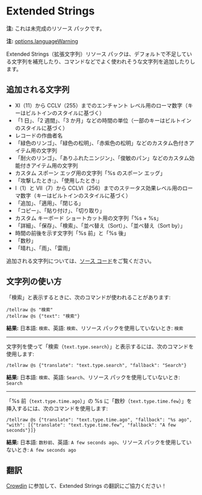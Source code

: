 # Extended Strings

**注:** これは未完成のリソース パックです。

**注:** [options.languageWarning](# "正確な翻訳が行われていない可能性があります")

Extended Strings（拡張文字列）リソース パックは、デフォルトで不足している文字列を補充したり、コマンドなどでよく使われそうな文字列を追加したりします。

## 追加される文字列

* XI（11）から CCLV（255）までのエンチャント レベル用のローマ数字（キーはビルトインのスタイルに基づく）
* 「1 日」、「2 週間」、「3 か月」などの時間の単位（一部のキーはビルトインのスタイルに基づく）
* レコードの作曲者名
* 「緑色のリンゴ」、「緑色の松明」、「赤紫色の松明」などのカスタム色付きアイテム用の文字列
* 「耐火のリンゴ」、「ありふれたニンジン」、「俊敏のパン」などのカスタム効能付きアイテム用の文字列
* カスタム スポーン エッグ用の文字列「%s のスポーン エッグ」
* 「攻撃したとき:」、「使用したとき:」
* I（1）と VII（7）から CCLVI（256）までのステータス効果レベル用のローマ数字（キーはビルトインのスタイルに基づく）
* 「追加」、「適用」、「閉じる」
* 「コピー」、「貼り付け」、「切り取り」
* カスタム キーボード ショートカット用の文字列「%s + %s」
* 「詳細」、「保存」、「検索」、「並べ替え（Sort）」、「並べ替え（Sort by）」
* 時間の前後を示す文字列「%s 前」と「%s 後」
* 「数秒」
* 「晴れ」、「雨」、「雷雨」

追加される文字列については、[ソース コード](https://github.com/myhttps/extended-strings/blob/main/assets/minecraft/lang/ja_jp.json)をご覧ください。

## 文字列の使い方

「検索」と表示するときに、次のコマンドが使われることがあります:

```
/tellraw @s "検索"
/tellraw @s {"text": "検索"}
```

**結果:** 日本語: `検索`、英語: `検索`、リソース パックを使用していないとき: `検索`

---

文字列を使って「検索（`text.type.search`）」と表示するには、次のコマンドを使用します:

```
/tellraw @s {"translate": "text.type.search", "fallback": "Search"}
```

**結果:** 日本語: `検索`、英語: `Search`、リソース パックを使用していないとき: `Search`

---

「%s 前（`text.type.time.ago`）」の %s に「数秒（`text.type.time.few`）」を挿入するには、次のコマンドを使用します:

```
/tellraw @s {"translate": "text.type.time.ago", "fallback": "%s ago", "with": [{"translate": "text.type.time.few", "fallback": "A few seconds"}]}
```

**結果:** 日本語: `数秒前`、英語: `A few seconds ago`、リソース パックを使用していないとき: `A few seconds ago`

## 翻訳

[Crowdin](https://crowdin.com/project/extended-strings) に参加して、Extended Strings の翻訳にご協力ください！
